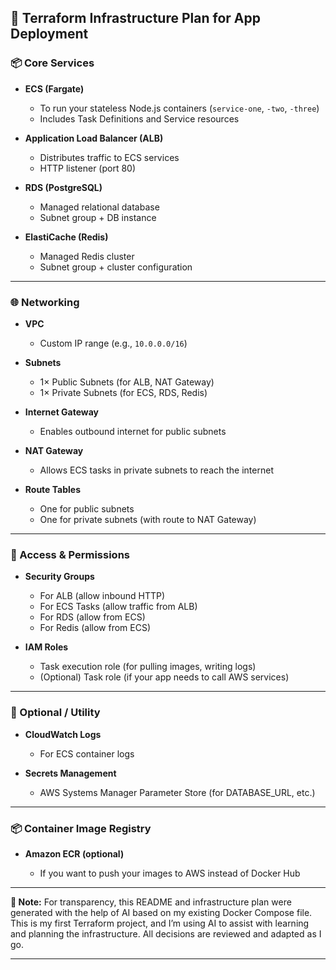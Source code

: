 ## 🧱 Terraform Infrastructure Plan for App Deployment

### 📦 Core Services

- **ECS (Fargate)**

  - To run your stateless Node.js containers (`service-one`, `-two`, `-three`)
  - Includes Task Definitions and Service resources

- **Application Load Balancer (ALB)**

  - Distributes traffic to ECS services
  - HTTP listener (port 80)

- **RDS (PostgreSQL)**

  - Managed relational database
  - Subnet group + DB instance

- **ElastiCache (Redis)**

  - Managed Redis cluster
  - Subnet group + cluster configuration

---

### 🌐 Networking

- **VPC**

  - Custom IP range (e.g., `10.0.0.0/16`)

- **Subnets**

  - 1× Public Subnets (for ALB, NAT Gateway)
  - 1× Private Subnets (for ECS, RDS, Redis)

- **Internet Gateway**

  - Enables outbound internet for public subnets

- **NAT Gateway**

  - Allows ECS tasks in private subnets to reach the internet

- **Route Tables**

  - One for public subnets
  - One for private subnets (with route to NAT Gateway)

---

### 🔐 Access & Permissions

- **Security Groups**

  - For ALB (allow inbound HTTP)
  - For ECS Tasks (allow traffic from ALB)
  - For RDS (allow from ECS)
  - For Redis (allow from ECS)

- **IAM Roles**

  - Task execution role (for pulling images, writing logs)
  - (Optional) Task role (if your app needs to call AWS services)

---

### 🧾 Optional / Utility

- **CloudWatch Logs**

  - For ECS container logs

- **Secrets Management**

  - AWS Systems Manager Parameter Store (for DATABASE_URL, etc.)

---

### 📦 Container Image Registry

- **Amazon ECR (optional)**

  - If you want to push your images to AWS instead of Docker Hub

---

**📝 Note:**
For transparency, this README and infrastructure plan were generated with the help of AI based on my existing Docker Compose file. This is my first Terraform project, and I’m using AI to assist with learning and planning the infrastructure. All decisions are reviewed and adapted as I go.

---
